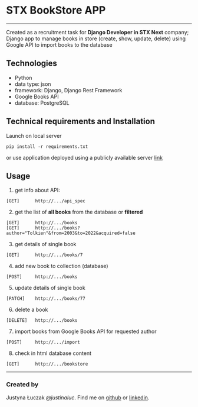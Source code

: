 # STX BookStore APP
*** 
Created as a recruitment task for **Django Developer in STX Next** company;
Django app to manage books in store (create, show, update, delete)
using Google API to import books to the database


## Technologies
* Python
* data type: json
* framework: Django, Django Rest Framework
* Google Books API
* database: PostgreSQL 

## Technical requirements and Installation
Launch on local server 
```
pip install -r requirements.txt
```
or use application deployed using a publicly available server [link](###)

## Usage
1. get info about API: 
```
[GET]      http://.../api_spec
```
2. get the list of **all books** from the database or **filtered**
```
[GET]      http://.../books
[GET]      http://.../books?author="Tolkien"&from=2003&to=2022&acquired=false
```
3. get details of single book
```
[GET]      http://.../books/7
```
4. add new book to collection (database)
```
[POST]     http://.../books
```
5. update details of single book
```
[PATCH]    http://.../books/77
```
6. delete a book
```
[DELETE]   http://.../books
```
7. import books from Google Books API for requested author
```
[POST]     http://.../import
```
8. check in html database content
```
[GET]      http://.../bookstore
```
*** 

### Created by
Justyna Łuczak _@justinaluc_. Find me on [github](https://github.com/justinaluc)
or [linkedin](https://www.linkedin.com/in/justyna-%C5%82uczak-9535ab8b/).

